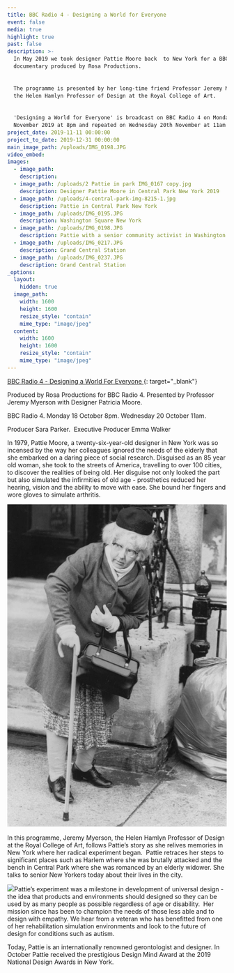 ```yaml
---
title: BBC Radio 4 - Designing a World for Everyone
event: false
media: true
highlight: true
past: false
description: >-
  In May 2019 we took designer Pattie Moore back  to New York for a BBC Radio 4
  documentary produced by Rosa Productions.


  The programme is presented by her long-time friend Professor Jeremy Myerson,
  the Helen Hamlyn Professor of Design at the Royal College of Art.


  'Designing a World for Everyone' is broadcast on BBC Radio 4 on Monday 18th
  November 2019 at 8pm and repeated on Wednesday 20th November at 11am
project_date: 2019-11-11 00:00:00
project_to_date: 2019-12-31 00:00:00
main_image_path: /uploads/IMG_0198.JPG
video_embed:
images:
  - image_path:
    description:
  - image_path: /uploads/2 Pattie in park IMG_0167 copy.jpg
    description: Designer Pattie Moore in Central Park New York 2019
  - image_path: /uploads/4-central-park-img-8215-1.jpg
    description: Pattie in Central Park New York
  - image_path: /uploads/IMG_0195.JPG
    description: Washington Square New York
  - image_path: /uploads/IMG_0198.JPG
    description: Pattie with a senior community activist in Washington Square
  - image_path: /uploads/IMG_0217.JPG
    description: Grand Central Station
  - image_path: /uploads/IMG_0237.JPG
    description: Grand Central Station
_options:
  layout:
    hidden: true
  image_path:
    width: 1600
    height: 1600
    resize_style: "contain"
    mime_type: "image/jpeg"
  content:
    width: 1600
    height: 1600
    resize_style: "contain"
    mime_type: "image/jpeg"
---
```


[BBC Radio 4 - Designing a World For Everyone&nbsp;](https://www.bbc.co.uk/programmes/m000bcnf){: target="_blank"}

Produced by Rosa Productions for BBC Radio 4. Presented by Professor Jeremy Myerson with Designer Patricia Moore.

BBC Radio 4. Monday 18 October 8pm. Wednesday 20 October 11am.

Producer Sara Parker.&nbsp; Executive Producer Emma Walker

In 1979, Pattie Moore, a twenty-six-year-old designer in New York was so incensed by the way her colleagues ignored the needs of the elderly that she embarked on a daring piece of social research. Disguised as an 85 year old woman, she took to the streets of America, travelling to over 100 cities, to discover the realities of being old. Her disguise not only looked the part but also simulated the infirmities of old age - prosthetics reduced her hearing, vision and the ability to move with ease. She bound her fingers and wore gloves to simulate arthritis.&nbsp;

![Pattie disguised as an 85 year old woman](/uploads/moore-elder-photo.jpg "Designer Pattie Moore experimenting as living life as a senior")

In this programme, Jeremy Myerson, the Helen Hamlyn Professor of Design at the Royal College of Art, follows Pattie’s story as she relives memories in New York where her radical experiment began. &nbsp;Pattie retraces her steps to significant places such as Harlem where she was brutally attacked and the bench in Central Park where she was romanced by an elderly widower. She talks to senior New Yorkers today about their lives in the city.

![](/uploads/img-0271.jpg)Pattie’s experiment was a milestone in development of universal design - the idea that products and environments should designed so they can be used by as many people as possible regardless of age or disability.&nbsp; Her mission since has been to champion the needs of those less able and to design with empathy. We hear from a veteran who has benefitted from one of her rehabilitation simulation environments and look to the future of design for conditions such as autism.

Today, Pattie is an internationally renowned gerontologist and designer. In October Pattie received the prestigious Design Mind Award at the 2019 National Design Awards in New York.